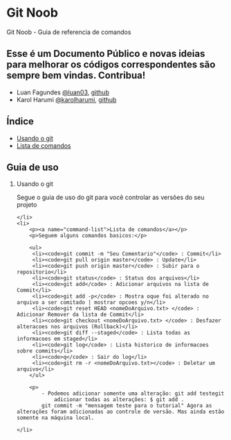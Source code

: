 <h1>Git Noob</h1>

<p>Git Noob - Guia de referencia de comandos</p>

<h2>Esse é um Documento Público e novas ideias para melhorar os códigos correspondentes são sempre bem vindas. Contribua!</h2>

<ul>
	<li>Luan Fagundes <a href="http://twitter.com/luan03">@luan03</a>, <a href="https://github.com/luan03">github</a></li>
	<li>Karol Harumi <a href="http://twitter.com/karolharumi">@karolharumi</a>, <a href="https://github.com/karolharumi">github</a></li>
</ul>

<h2>Índice</h2>

<ul>
	<li><a href="#usage">Usando o git</a></li>
	<li><a href="#command-list">Lista de comandos</a></li>
</ul>

<h2>Guia de uso</h2>

<ol>
	<li>
		<p><a name="usage">Usando o git</a></p>
		<p>Segue o guia de uso do git para você controlar as versões do seu projeto</p>

	</li>
	<li>
		<p><a name="command-list">Lista de comandos</a></p>
		<p>Seguem alguns comandos basicos:</p>

		<ul>
		 <li><code>git commit -m "Seu Comentario"</code> : Commit</li>
		 <li><code>git pull origin master</code> : Update</li>
		 <li><code>git push origin master</code> : Subir para o repositorio</li>
		 <li><code>git status</code> : Status dos arquivos</li>
		 <li><code>git add</code> : Adicionar arquivos na lista de Commit</li>
		 <li><code>git add -p</code> : Mostra oque foi alterado no arquivo a ser comitado | mostrar opcoes y/n</li>
		 <li><code>git reset HEAD <nomeDoArquivo.txt> </code> : Adicionar Remover da lista de Commit</li>
		 <li><code>git checkout <nomeDoArquivo.txt> </code> : Desfazer alteracoes nos arquivos (Rollback)</li>
		 <li><code>git diff --staged</code> : Lista todas as informacoes em staged</li>
		 <li><code>git log</code> : Lista historico de informacoes sobre commits</li>
		 <li><code>q</code> : Sair do log</li>
		 <li><code>git rm -r <nomeDoArquivo.txt></code> : Deletar um arquivo</li>
		</ul>

		<p>
			- Podemos adicionar somente uma alteração: git add testegit
				adicionar todas as alterações: $ git add .
			git commit -m "mensagem teste para o tutorial" Agora as alterações foram adicionadas ao controle de versão. Mas ainda estão somente na máquina local.
</p>

	</li>
</ol>


